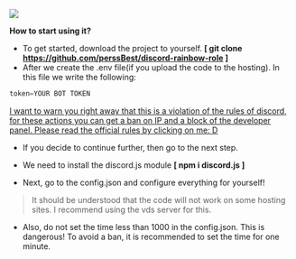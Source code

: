![](https://cdn.discordapp.com/attachments/635605644065374228/666228742930038784/cvKKXmy685.gif)

**How to start using it?**

- To get started, download the project to yourself. **[ git clone https://github.com/perssBest/discord-rainbow-role ]**
- After we create the .env file(if you upload the code to the hosting).
In this file we write the following:
```javascript
token=YOUR BOT TOKEN
```
[I want to warn you right away that this is a violation of the rules of discord, for these actions you can get a ban on IP and a block of the developer panel. Please read the official rules by clicking on me: D](https://discordapp.com/terms)

- If you decide to continue further, then go to the next step.

- We need to install the discord.js module **[ npm i discord.js ]**

- Next, go to the сonfig.json and configure everything for yourself!

> It should be understood that the code will not work on some hosting sites. I recommend using the vds server for this.

- Also, do not set the time less than 1000 in the config.json. This is dangerous! To avoid a ban, it is recommended to set the time for one minute.
